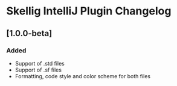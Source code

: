 # Skellig IntelliJ Plugin Changelog


## [1.0.0-beta]
### Added
- Support of .std files
- Support of .sf files
- Formatting, code style and color scheme for both files

